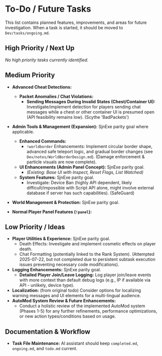 # To-Do / Future Tasks

This list contains planned features, improvements, and areas for future investigation. When a task is started, it should be moved to `Dev/tasks/ongoing.md`.

## High Priority / Next Up
*No high priority tasks currently identified.*

## Medium Priority

*   **Advanced Cheat Detections:**
    *   **Packet Anomalies / Chat Violations:**
        *   **Sending Messages During Invalid States (Chest/Container UI):** Investigate/implement detection for players sending chat messages while a chest or other container UI is presumed open (API feasibility remains low). (Scythe 'BadPackets')

*   **Admin Tools & Management (Expansion):** SjnExe parity goal where applicable.
    *   **Enhanced Commands:**
        *   `!worldborder` Enhancements: Implement circular border shape, advanced safe teleport logic, and gradual border changes (see `Dev/notes/WorldBorderDesign.md`). (Damage enforcement & particle visuals are now complete).
    *   **UI Enhancements (Admin Panel Concept):** SjnExe parity goal.
        *   *(Existing: Base UI with Inspect, Reset Flags, List Watched)*
    *   **System Features:** SjnExe parity goal.
        *   Investigate: Device Ban (highly API dependent, likely difficult/impossible with Script API alone, might involve external database if server has such capabilities). (SafeGuard)

*   **World Management & Protection:** SjnExe parity goal.

*   **Normal Player Panel Features (`!panel`):**

## Low Priority / Ideas

*   **Player Utilities & Experience:** SjnExe parity goal.
    *   Death Effects: Investigate and implement cosmetic effects on player death.
    *   Chat Formatting (potentially linked to the Rank System). (Attempted 2025-07-22, but not completed due to persistent subtask execution issues preventing necessary code modifications).
*   **Logging Enhancements:** SjnExe parity goal.
    *   **Detailed Player Join/Leave Logging:** Log player join/leave events with more context than default debug logs (e.g., IP if available via API - unlikely, device type).
*   **Localization:** (from original todo) Consider options for localizing warning messages and UI elements for a multi-lingual audience.
*   **AutoMod System Review & Future Enhancements:**
    - Conduct a holistic review of the implemented AutoMod system (Phases 1-5) for any further refinements, performance optimizations, or new action types/conditions based on usage.

## Documentation & Workflow
*   **Task File Maintenance:** AI assistant should keep `completed.md`, `ongoing.md`, and `todo.md` current.

